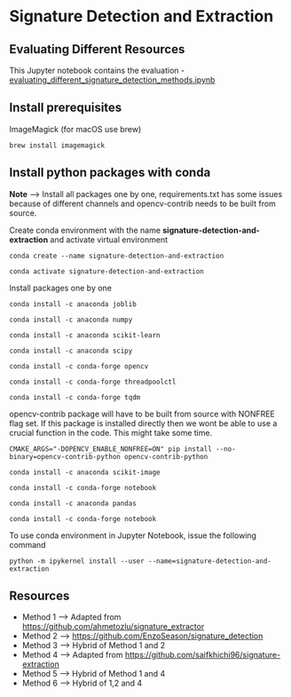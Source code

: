 # Signature Detection and Extraction

## Evaluating Different Resources
This Jupyter notebook contains the evaluation - [evaluating_different_signature_detection_methods.ipynb](evaluating_different_signature_detection_methods.ipynb)

## Install prerequisites
ImageMagick (for macOS use brew)
```
brew install imagemagick
```
## Install python packages with conda
**Note** --> Install all packages one by one, requirements.txt has some issues because of different channels and opencv-contrib needs to be built from source.

Create conda environment with the name **signature-detection-and-extraction** and activate virtual environment
```
conda create --name signature-detection-and-extraction

conda activate signature-detection-and-extraction
```
Install packages one by one
```
conda install -c anaconda joblib

conda install -c anaconda numpy

conda install -c anaconda scikit-learn

conda install -c anaconda scipy

conda install -c conda-forge opencv

conda install -c conda-forge threadpoolctl

conda install -c conda-forge tqdm
```
opencv-contrib package will have to be built from source with NONFREE flag set. If this package is installed directly then we wont be able to use a crucial function in the code. This might take some time.
```
CMAKE_ARGS="-DOPENCV_ENABLE_NONFREE=ON" pip install --no-binary=opencv-contrib-python opencv-contrib-python

```
```
conda install -c anaconda scikit-image

conda install -c conda-forge notebook

conda install -c anaconda pandas

conda install -c conda-forge notebook
```
To use conda environment in Jupyter Notebook, issue the following command
```
python -m ipykernel install --user --name=signature-detection-and-extraction
```

## Resources
- Method 1 --> Adapted from https://github.com/ahmetozlu/signature_extractor
- Method 2 --> https://github.com/EnzoSeason/signature_detection
- Method 3 --> Hybrid of Method 1 and 2
- Method 4 --> Adapted from https://github.com/saifkhichi96/signature-extraction
- Method 5 --> Hybrid of Method 1 and 4
- Method 6 --> Hybrid of 1,2 and 4